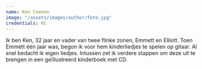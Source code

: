 ```yaml
---
name: Ken Coenen
image: "/assets/images/author/foto.jpg"
credentials: KC
---
```


Ik ben Ken, 32 jaar en vader van twee flinke zonen, Emmett en Elliott.
Toen Emmett één jaar was, begon ik voor hem kinderliedjes te spelen op gitaar.
Al snel bedacht ik eigen liedjes.
Intussen zet ik verdere stappen om deze uit te brengen in een geïllustreerd kinderboek met CD.
